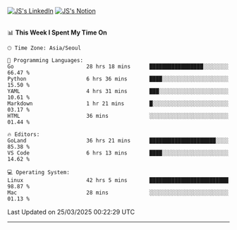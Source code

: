 
[![JS's LinkedIn](https://img.shields.io/badge/LinkedIn-blue?style=for-the-badge&logo=linkedin)](https://www.linkedin.com/in/jaeseung-lee-5a2a32139/) 
[![JS's Notion](https://img.shields.io/badge/Notion-black?style=for-the-badge&logo=notion)](https://bit.ly/ljswiki1) <br><br>
<!-- ![JS's GitHub stats](https://github-readme-stats-lemon-five.vercel.app/api?username=tkxkd0159&hide=contribs,prs,stars,issues&show_icons=true&theme=react&include_all_commits=true)   -->
<!-- ![Top Langs](https://github-readme-stats-lemon-five.vercel.app/api/top-langs/?username=tkxkd0159&layout=compact&hide=jupyter%20notebook,scss,html,css&langs_count=10)  -->


<!--START_SECTION:waka-->
📊 **This Week I Spent My Time On** 

```text
🕑︎ Time Zone: Asia/Seoul

💬 Programming Languages: 
Go                       28 hrs 18 mins      █████████████████░░░░░░░░   66.47 % 
Python                   6 hrs 36 mins       ████░░░░░░░░░░░░░░░░░░░░░   15.50 % 
YAML                     4 hrs 31 mins       ███░░░░░░░░░░░░░░░░░░░░░░   10.61 % 
Markdown                 1 hr 21 mins        █░░░░░░░░░░░░░░░░░░░░░░░░   03.17 % 
HTML                     36 mins             ░░░░░░░░░░░░░░░░░░░░░░░░░   01.44 % 

🔥 Editors: 
GoLand                   36 hrs 21 mins      █████████████████████░░░░   85.38 % 
VS Code                  6 hrs 13 mins       ████░░░░░░░░░░░░░░░░░░░░░   14.62 % 

💻 Operating System: 
Linux                    42 hrs 5 mins       █████████████████████████   98.87 % 
Mac                      28 mins             ░░░░░░░░░░░░░░░░░░░░░░░░░   01.13 % 
```


 Last Updated on 25/03/2025 00:22:29 UTC
<!--END_SECTION:waka-->

---
<!---
<a href="https://github.com/tkxkd0159/books">
  <img align="center" src="https://github-readme-stats-lemon-five.vercel.app/api/pin/?username=tkxkd0159&repo=books&theme=react" />
</a>
-->

<!---
- 🔭 I’m currently working on ...
- 🌱 I’m currently learning blockchain and distributed network
- 👯 I’m looking to collaborate on ...
- 🤔 I’m looking for help with ...
- 💬 Ask me about ...
- 📫 How to reach me: ...
- 😄 Pronouns: ...
- ⚡ Fun fact: ...
-->
